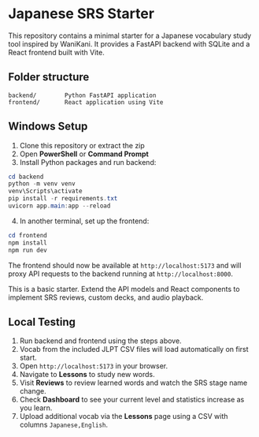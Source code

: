 # Japanese SRS Starter

This repository contains a minimal starter for a Japanese vocabulary study tool inspired by WaniKani.
It provides a FastAPI backend with SQLite and a React frontend built with Vite.

## Folder structure

```
backend/        Python FastAPI application
frontend/       React application using Vite
```

## Windows Setup

1. Clone this repository or extract the zip
2. Open **PowerShell** or **Command Prompt**
3. Install Python packages and run backend:

```powershell
cd backend
python -m venv venv
venv\Scripts\activate
pip install -r requirements.txt
uvicorn app.main:app --reload
```

4. In another terminal, set up the frontend:

```powershell
cd frontend
npm install
npm run dev
```

The frontend should now be available at `http://localhost:5173` and will proxy API requests to the backend running at `http://localhost:8000`.

This is a basic starter. Extend the API models and React components to implement SRS reviews, custom decks, and audio playback.

## Local Testing

1. Run backend and frontend using the steps above.
2. Vocab from the included JLPT CSV files will load automatically on first start.
3. Open `http://localhost:5173` in your browser.
4. Navigate to **Lessons** to study new words.
5. Visit **Reviews** to review learned words and watch the SRS stage name change.
6. Check **Dashboard** to see your current level and statistics increase as you learn.
7. Upload additional vocab via the **Lessons** page using a CSV with columns `Japanese,English`.
